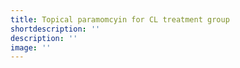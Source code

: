 ```yaml
---
title: Topical paramomcyin for CL treatment group
shortdescription: ''
description: ''
image: ''
---
```


